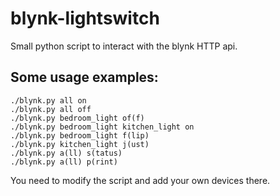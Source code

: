 # blynk-lightswitch
Small python script to interact with the blynk HTTP api.


## Some usage examples:

    ./blynk.py all on
    ./blynk.py all off
    ./blynk.py bedroom_light of(f)
    ./blynk.py bedroom_light kitchen_light on
    ./blynk.py bedroom_light f(lip)
    ./blynk.py kitchen_light j(ust)
    ./blynk.py a(ll) s(tatus)
    ./blynk.py a(ll) p(rint)


You need to modify the script and add your own devices there.
